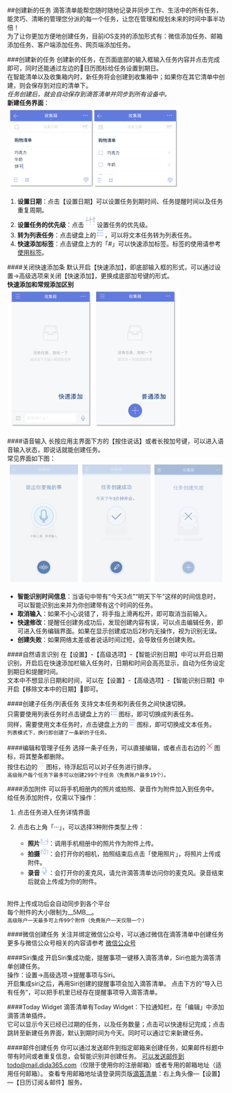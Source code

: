 ##创建新的任务
滴答清单能帮您随时随地记录并同步工作、生活中的所有任务，能灵巧、清晰的管理您分派的每一个任务，让您在管理和规划未来的时间中事半功倍！
<br >为了让你更加方便地创建任务，目前iOS支持的添加形式有：微信添加任务、邮箱添加任务、客户端添加任务、网页端添加任务。

###创建新的任务
创建新的任务，在页面底部的输入框输入任务内容并点击完成即可，同时还能通过左边的日历图标给任务设置到期日。
<br>在智能清单以及收集箱内时，新任务将会创建到收集箱中；如果你在其它清单中创建，则会保存到对应的清单下。
<br >*任务创建后，就会自动保存到滴答清单并同步到所有设备中。*
<br >**新建任务界面**：
<br ><img src="../images/images_ios2.6/image4202.png
" title="新建任务界面" width="400" />
1. **设置日期**：点击【设置日期】可以设置任务到期时间、任务提醒时间以及任务重复周期。
2. **设置任务的优先级**：点击<img src="../images/images_ios2.6/image4206.PNG" title="优先级" width="30" />设置任务的优先级。
3. **转为列表任务**：点击键盘上的<img src="../images/images_ios2.6/image4207.PNG" title="列表任务" width="20" />，可以将文本任务转为列表任务。
4. **快速添加标签**：点击键盘上方的「#」可以快速添加标签。标签的使用请参考[使用标签](ios_app/3_manage_tasks_tags.md)。

####关闭快速添加条
默认开启【快速添加】，即底部输入框的形式，可以通过设置->高级选项来关闭【快速添加】，更换成底部加号键的形式。
<br>**快速添加和常规添加区别**
<br ><img src="../images/images_ios2.6/image4203.png
" title="快速添加和常规添加的区别" width="400" />

####语音输入
长按应用主界面下方的【按住说话】或者长按加号键，可以进入语音输入状态，即说话就能创建任务。
<br >常见界面如下图：
<br ><img src="../images/image4204.png" title="语音输入"/>
- **智能识别时间信息**：当语句中带有“今天3点”“明天下午”这样的时间信息时，可以智能识别出来并为你创建带有这个时间的任务。
- **取消输入**：如果不小心说错了，将手指上滑再松开，即可取消当前输入。
- **快速修改**：提醒任创建务成功后，发现创建内容有误，可以点击编辑任务，即可进入任务编辑界面。如果在显示创建成功后2秒内无操作，视为识别无误。
- **创建失败**：如果网络太差或者说话时间过短，会导致任务创建失败。

####自然语言识别
在【设置】-【高级选项】-【智能识别日期】中可以开启日期识别，开启后在快速添加栏输入任务时，日期和时间会高亮显示，自动为任务设定到期日和提醒时间。
<br >文本中不想显示日期和时间，可以在【设置】-【高级选项】-【智能识别日期】中开启【移除文本中的日期】即可。

####创建子任务/列表任务
支持文本任务和列表任务之间快速切换。
<br >只需要使用列表任务时点击键盘上方的<img src="../images/images_ios2.6/image4207.PNG" title="列表任务" width="20" />图标，即可切换成列表任务。
<br >同样，需要使用文本任务时，点击键盘上方的<img src="../images/images_ios2.6/image4208.PNG" title="文本任务" width="20" />图标，即可切换成文本任务。
<br >`列表模式下，换行即创建了一条新的子任务。`

####编辑和管理子任务
选择一条子任务，可以直接编辑，或者点击右边的<img src="../images/images_ios2.6/image4209.PNG" title="列表删除" width="20" />图标，将其整条都删除。
<br >按住右边的<img src="../images/images_ios2.6/image4210.PNG" title="列表移动" width="20" />图标，待浮起后可以对子任务进行排序。
<br >`高级账户每个任务下最多可以创建299个子任务（免费账户最多19个）。`

####添加附件
可以将手机相册内的照片或拍照、录音作为附件加入到任务中。
给任务添加附件，仅需以下操作：
1. 点击任务进入任务详情界面
2. 点击右上角「···」，可以选择3种附件类型上传：

   - **照片**<img src="../images/images_ios2.6/image4211.PNG" title="照片" width="20" />：调用手机相册中的照片作为附件上传。
   - **拍摄**<img src="../images/images_ios2.6/image4212.PNG" title="拍摄" width="20" />：会打开你的相机，拍照结束后点击「使用照片」，将照片上传成附件。
   - **录音**<img src="../images/images_ios2.6/image4213.PNG" title="录音" width="20" />：会打开你的麦克风，请允许滴答清单访问你的麦克风。录音结束后就会上传成为你的附件。

<br >附件上传成功后会自动同步到各个平台
<br >每个附件的大小限制为__5MB__。
<br >`高级账户一天最多可上传99个附件（免费账户一天仅限一个)`

####微信创建任务
关注并绑定微信公众号，可以通过微信在滴答清单中创建任务
更多与微信公众号相关的内容请参考 [微信公众号](wechat/README.md)

####Siri集成
开启Siri集成功能，提醒事项一键移入滴答清单，Siri也能为滴答清单创建任务。
<br >操作：设置->高级选项->提醒事项与Siri。
<br >开启集成siri之后，再用Siri创建的提醒事项会加入滴答清单。
点击下方的“导入已有任务”，可以把手机里已经存在提醒事项导入滴答清单。

####Today Widget
滴答清单有Today Widget：下拉通知栏，在「编辑」中添加滴答清单插件。
<br >它可以显示今天已经已过期的任务，以及任务数量；点击可以快速标记完成；点击跳转至新建任务界面，默认到期时间为今天。同时可以通过它来新建任务。

####邮件创建任务
你可以通过发送邮件到指定邮箱来创建任务，如果邮件标题中带有时间或者重复信息，会智能识别并创建任务。
可以发送邮件到todo@mail.dida365.com（仅限于使用你的注册邮箱）或者专用的邮箱地址（适用任何邮箱）。
查看专用邮箱地址请登录网页版[滴答清单](https://www.dida365.com/)：右上角头像—【设置】—【日历订阅＆邮件】服务。


